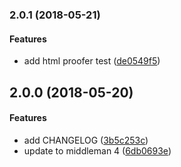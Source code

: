 <a name="2.0.1"></a>
### 2.0.1 (2018-05-21)


#### Features

*   add html proofer test ([de0549f5](https://bitbucket.org/wejustdostuff/middleman-site-wejustdostuff/commit/de0549f5100088be55a5af2870f3988db57dc026))



<a name="2.0.0"></a>
## 2.0.0 (2018-05-20)


#### Features

*   add CHANGELOG ([3b5c253c](https://bitbucket.org/wejustdostuff/middleman-site-wejustdostuff/commit/3b5c253c67b7daf958bb2605abee77065b6a8cc5))
*   update to middleman 4 ([6db0693e](https://bitbucket.org/wejustdostuff/middleman-site-wejustdostuff/commit/6db0693ec3fcc756b96d35a1d252ec1fa7deae51))



